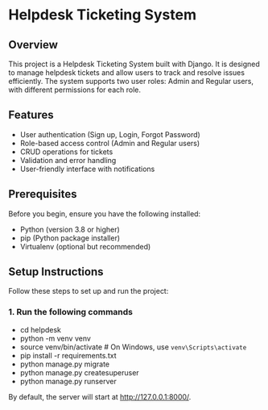 # Helpdesk Ticketing System

## Overview

This project is a Helpdesk Ticketing System built with Django. It is designed to manage helpdesk tickets and allow users to track and resolve issues efficiently. The system supports two user roles: Admin and Regular users, with different permissions for each role.

## Features

- User authentication (Sign up, Login, Forgot Password)
- Role-based access control (Admin and Regular users)
- CRUD operations for tickets
- Validation and error handling
- User-friendly interface with notifications

## Prerequisites

Before you begin, ensure you have the following installed:

- Python (version 3.8 or higher)
- pip (Python package installer)
- Virtualenv (optional but recommended)

## Setup Instructions

Follow these steps to set up and run the project:

### 1. Run the following commands

- cd helpdesk
- python -m venv venv
- source venv/bin/activate  # On Windows, use `venv\Scripts\activate`
- pip install -r requirements.txt
- python manage.py migrate
- python manage.py createsuperuser
- python manage.py runserver


By default, the server will start at http://127.0.0.1:8000/.
